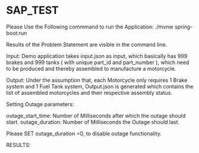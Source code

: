 # SAP_TEST

Please Use the Following commmand to run the Application:
./mvnw spring-boot:run

Results of the Problem Statement are visible in the command line.

Input:
Demo application takes input.json as input, which basically has 999 brakes and 999 tanks ( with unique part_id and part_number ), 
which need to be produced and thereby assembled to manufacture a motorcycle.

Output:
Under the assumption that, each Motorcycle only requires 1 Brake system and 1 Fuel Tank system, Output.json is generated which contains
the list of assembled motorcycles and their respective assembly status.


Setting Outage parameters:

outage_start_time: Number of Milliseconds after which the outage should start.
outage_duration: Number of Milliseconds the Outage should last. 

Please SET outage_duration =0, to disable outage functionality.

RESULTS:


